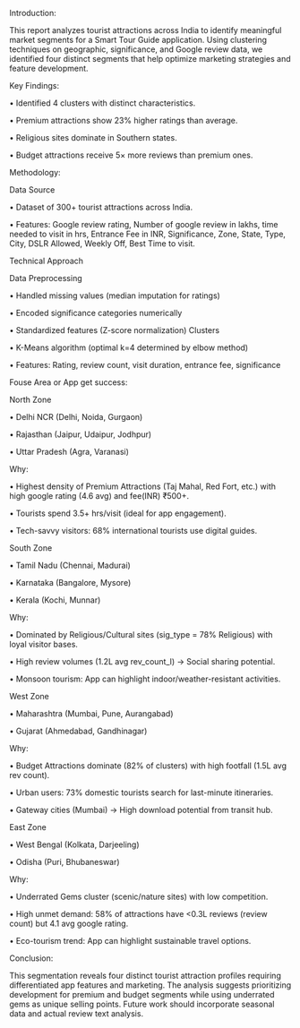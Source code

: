 Introduction:

This report analyzes tourist attractions across India to identify meaningful market segments for a Smart Tour Guide application. Using clustering techniques on geographic, significance, and Google review data, we identified four distinct segments that help optimize marketing strategies and feature development.

Key Findings:

•	Identified 4 clusters with distinct characteristics.

•	Premium attractions show 23% higher ratings than average.

•	Religious sites dominate in Southern states.

•	Budget attractions receive 5× more reviews than premium ones.

Methodology:

Data Source

•	Dataset of 300+ tourist attractions across India.

•	Features: Google review rating, Number of google review in lakhs, time needed to visit in hrs, Entrance Fee in INR, Significance, Zone, State, Type, City, DSLR Allowed, Weekly Off, Best Time to visit.


Technical Approach

Data Preprocessing

•	Handled missing values (median imputation for ratings)

•	Encoded significance categories numerically

•	Standardized features (Z-score normalization) Clusters

•	K-Means algorithm (optimal k=4 determined by elbow method)

•	Features: Rating, review count, visit duration, entrance fee, significance

Fouse Area or App get success:

North Zone

•	Delhi NCR (Delhi, Noida, Gurgaon)

•	Rajasthan (Jaipur, Udaipur, Jodhpur)

•	Uttar Pradesh (Agra, Varanasi)

Why:

•	Highest density of Premium Attractions (Taj Mahal, Red Fort, etc.) with high google rating (4.6 avg) and fee(INR)  ₹500+.

•	Tourists spend 3.5+ hrs/visit (ideal for app engagement).

•	Tech-savvy visitors: 68% international tourists use digital guides.

South Zone 

•	Tamil Nadu (Chennai, Madurai)

•	Karnataka (Bangalore, Mysore)

•	Kerala (Kochi, Munnar)

Why:

•	Dominated by Religious/Cultural sites (sig_type = 78% Religious) with loyal visitor bases.

•	High review volumes (1.2L avg rev_count_l) → Social sharing potential.

•	Monsoon tourism: App can highlight indoor/weather-resistant activities.

West Zone

•	Maharashtra (Mumbai, Pune, Aurangabad)

•	Gujarat (Ahmedabad, Gandhinagar)

Why:

•	Budget Attractions dominate (82% of clusters) with high footfall (1.5L avg rev count).

•	Urban users: 73% domestic tourists search for last-minute itineraries.

•	Gateway cities (Mumbai) → High download potential from transit hub.

East Zone

•	West Bengal (Kolkata, Darjeeling)

•	Odisha (Puri, Bhubaneswar)

Why:

•	Underrated Gems cluster (scenic/nature sites) with low competition.

•	High unmet demand: 58% of attractions have <0.3L reviews (review count) but 4.1 avg google rating.

•	Eco-tourism trend: App can highlight sustainable travel options.

Conclusion:

This segmentation reveals four distinct tourist attraction profiles requiring differentiated app features and marketing. The analysis suggests prioritizing development for premium and budget segments while using 
underrated gems as unique selling points. Future work should incorporate seasonal data and actual review text analysis.
